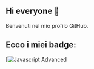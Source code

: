 ## Hi everyone 👋
Benvenuti nel mio profilo GitHub.

## Ecco i miei badge:
[![Javascript Advanced](https://www.credly.com/badges/b4dd165b-c903-49e5-8d58-dff9526b104a/public_url)
